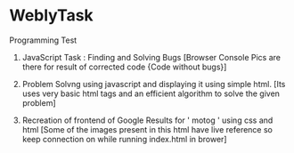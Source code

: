 WeblyTask
=========

Programming Test

1. JavaScript Task : Finding and Solving Bugs 
   [Browser Console Pics are there for result of corrected code {Code without bugs}]

2. Problem Solvng using javascript and displaying it using simple html.
   [Its uses very basic html tags and an efficient algorithm to solve the given problem]

3. Recreation of frontend of Google Results for ' motog ' using css and html
   [Some of the images present in this html have live reference so keep connection 
   on while running index.html in brower]
   
